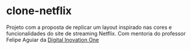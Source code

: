 # clone-netflix
Projeto com a proposta de replicar um layout inspirado nas cores e funcionalidades do site de streaming Netflix.
Com mentoria do professor Felipe Aguiar da [Digital Inovation One](https://www.dio.me/)
